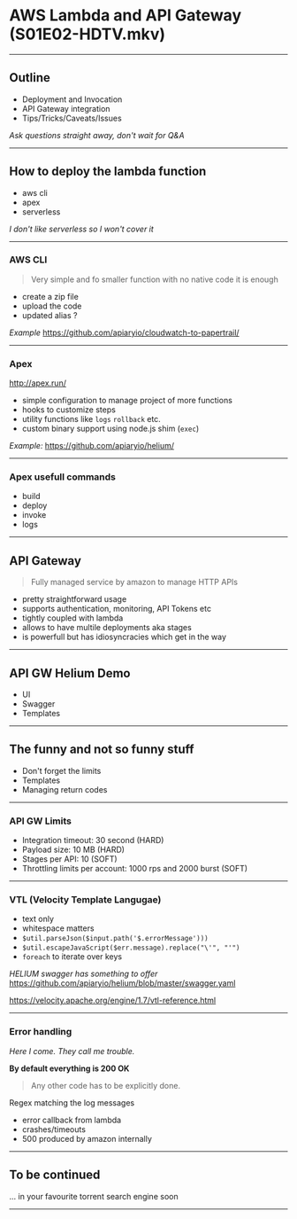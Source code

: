 # AWS Lambda and API Gateway (S01E02-HDTV.mkv)

---

## Outline

- Deployment and Invocation
- API Gateway integration
- Tips/Tricks/Caveats/Issues

*Ask questions straight away, don't wait for Q&A*

---

## How to deploy the lambda function

- aws cli
- apex
- serverless

*I don't like serverless so I won't cover it*

---

### AWS CLI

> Very simple and fo smaller function with no native code it is enough

- create a zip file
- upload the code
- updated alias ?

*Example*
https://github.com/apiaryio/cloudwatch-to-papertrail/

---

### Apex

http://apex.run/

- simple configuration to manage project of more functions
- hooks to customize steps
- utility functions like `logs` `rollback` etc.
- custom binary support using node.js shim (`exec`)

*Example:*
https://github.com/apiaryio/helium/

---

### Apex usefull commands

- build
- deploy
- invoke
- logs

---

## API Gateway

> Fully managed service by amazon to manage HTTP APIs

- pretty straightforward usage
- supports authentication, monitoring, API Tokens  etc
- tightly coupled with lambda
- allows to have multile deployments aka stages
- is powerfull but has idiosyncracies which get in the way


---

## API GW Helium Demo

- UI
- Swagger
- Templates

---

## The funny and not so funny stuff

- Don't forget the limits
- Templates
- Managing return codes

---

### API GW Limits

- Integration timeout: 30 second (HARD)
- Payload size: 10 MB (HARD)
- Stages per API:  10 (SOFT)
- Throttling limits per account:  1000 rps and 2000 burst (SOFT)

---

### VTL (Velocity Template Langugae)

- text only
- whitespace matters
- `$util.parseJson($input.path('$.errorMessage')))`
- `$util.escapeJavaScript($err.message).replace("\'", "'")`
- `foreach` to iterate over keys

*HELIUM swagger has something to offer*
https://github.com/apiaryio/helium/blob/master/swagger.yaml

https://velocity.apache.org/engine/1.7/vtl-reference.html

---

### Error handling
*Here I come. They call me trouble.*

**By default everything is 200 OK**

> Any other code has to be explicitly done.

Regex matching the log messages

- error callback from lambda
- crashes/timeouts
- 500 produced by amazon internally

----

## To be continued

 ... in your favourite torrent search engine soon

---


